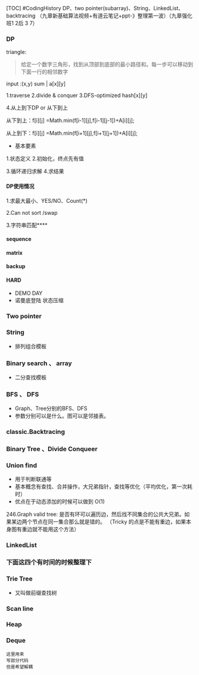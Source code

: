 [TOC]
#CodingHistory
DP、two pointer(subarray)、String、LinkedList、backtracing
（九章新基础算法视频+有道云笔记+ppt-》整理第一波）（九章强化班1 2后 3 7）
### DP
triangle:
> 给定一个数字三角形，找到从顶部到底部的最小路径和。每一步可以移动到下面一行的相邻数字
 
input :(x,y) sum | a[x][y]

1.traverse
2.divide & conquer
3.DFS-optimized hash[x][y]

4.从上到下DP or 从下到上

从下到上：f[i][j] =Math.min(f[i-1][j],f[i-1][j-1])+A[i][j];

从上到下：f[i][j] =Math.min(f[i+1][j],f[i+1][j+1])+A[i][j];
* 基本要素

1.状态定义
2.初始化，终点先有值

3.循环递归求解
4.求结果

#### DP使用情况
1.求最大最小、YES/NO、Count(*)

2.Can not sort /swap

3.字符串匹配****

#### sequence

#### matrix

#### backup


#### HARD
* DEMO DAY 
* 诺曼底登陆 状态压缩


### Two pointer

### String
* 排列组合模板
###  Binary search 、 array 
* 二分查找模板
###  BFS 、 DFS 
* Graph、Tree分别的BFS、DFS
* 参数分别可以是什么。图可以是邻接表。
###  classic.Backtracing 

### Binary Tree 、Divide Conqueer 

### Union find  
* 用于判断联通等
* 基本概念有查找、合并操作，大兄弟指针，查找等优化（平均优化，第一次耗时）
* 优点在于动态添加的时候可以做到 O(1)

 246.Graph valid tree: 是否有环可以遍历边，然后找不同集合的公共大兄弟。如果某边两个节点在同一集合那么就是错的。
                       （Tricky 的点是不能有重边，如果本身图有重边就不能用这个方法）
        
###  LinkedList 

### 下面这四个有时间的时候整理下

### Trie Tree
* 又叫做前缀查找树

### Scan line

### Heap

### Deque

```$xslt
这里用来
写部分代码
但是希望解耦
```